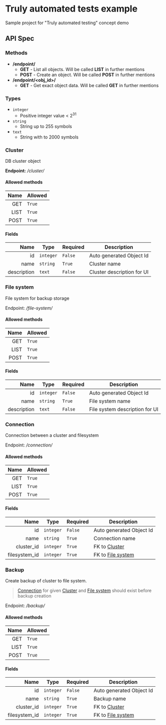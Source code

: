 # Truly automated tests example
Sample project for "Truly automated testing" concept demo


## API  Spec

### Methods

 - **/endpoint/**
    - **GET** - List all objects. Will be called **LIST** in further mentions
    - **POST** - Create an object. Will be called **POST** in further mentions
 - **/endpoint/\<obj_id\>/**
    - **GET** - Get exact object data. Will be called **GET** in further mentions

### Types

 - `integer`
    - Positive integer value < 2<sup>31</sup>
 - `string`
    - String up to 255 symbols
 - `text`
    - String with to 2000 symbols

### Cluster

DB cluster object

**Endpoint:** _/cluster/_

#### Allowed methods

Name | Allowed
---: | ---
GET  | `True`
LIST | `True`
POST | `True`

#### Fields

Name | Type | Required | Description
---: | --- | --- | ---
id | `integer` | `False` | Auto generated Object Id
name | `string` | `True` | Cluster name
description | `text` | `False` | Cluster description for UI


### File system

File system for backup storage

Endpoint: _/file-system/_

#### Allowed methods

Name | Allowed
---: | ---
GET  | `True`
LIST | `True`
POST | `True`

#### Fields

Name | Type | Required | Description
---: | --- | --- | ---
id | `integer` | `False` | Auto generated Object Id
name | `string` | `True` | File system name
description | `text` | `False` | File system description for UI


### Connection

Connection between a cluster and filesystem

Endpoint: _/connection/_

#### Allowed methods

Name | Allowed
---: | ---
GET  | `True`
LIST | `True`
POST | `True`

#### Fields

Name | Type | Required | Description
---: | --- | --- | ---
id | `integer` | `False` | Auto generated Object Id
name | `string` | `True` | Connection name
cluster_id | `integer` | `True` | FK to [Cluster](#cluster)
filesystem_id | `integer` | `True` | FK to [File system](#file-system)


### Backup

Create backup of cluster to file system.

> [Connection](#connection) for given [Cluster](#cluster) and [File system](#file-system)
> should exist before backup creation 

Endpoint: _/backup/_

#### Allowed methods

Name | Allowed
---: | ---
GET  | `True`
LIST | `True`
POST | `True`

#### Fields

Name | Type | Required | Description
---: | --- | --- | ---
id | `integer` | `False` | Auto generated Object Id
name | `string` | `True` | Backup name
cluster_id | `integer` | `True` | FK to [Cluster](#cluster)
filesystem_id | `integer` | `True` | FK to [File system](#file-system)
